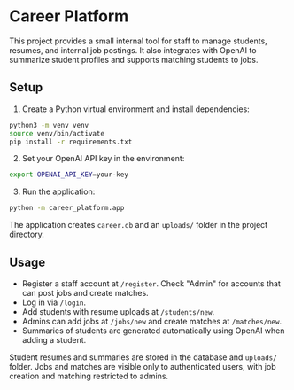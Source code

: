# Career Platform

This project provides a small internal tool for staff to manage students, resumes, and internal job postings. It also integrates with OpenAI to summarize student profiles and supports matching students to jobs.

## Setup

1. Create a Python virtual environment and install dependencies:

```bash
python3 -m venv venv
source venv/bin/activate
pip install -r requirements.txt
```

2. Set your OpenAI API key in the environment:

```bash
export OPENAI_API_KEY=your-key
```

3. Run the application:

```bash
python -m career_platform.app
```

The application creates `career.db` and an `uploads/` folder in the project directory.

## Usage

- Register a staff account at `/register`. Check "Admin" for accounts that can post jobs and create matches.
- Log in via `/login`.
- Add students with resume uploads at `/students/new`.
- Admins can add jobs at `/jobs/new` and create matches at `/matches/new`.
- Summaries of students are generated automatically using OpenAI when adding a student.

Student resumes and summaries are stored in the database and `uploads/` folder. Jobs and matches are visible only to authenticated users, with job creation and matching restricted to admins.
